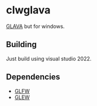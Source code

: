 # clwglava

[GLAVA](https://github.com/jarcode-foss/glava) but  for windows.

## Building

Just build using visual studio 2022.

## Dependencies

+ [GLFW](https://www.glfw.org/)
+ [GLEW](https://glew.sourceforge.net/)